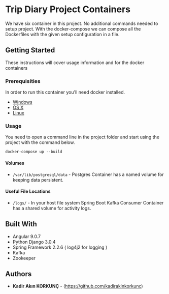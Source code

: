 # Trip Diary Project Containers

We have six container in this project. No additional commands needed to setup project. With the docker-compose we can compose all the Dockerfiles with the given setup configuration in a file.

## Getting Started

These instructions will cover usage information and for the docker containers

### Prerequisities

In order to run this container you'll need docker installed.

* [Windows](https://docs.docker.com/windows/started)
* [OS X](https://docs.docker.com/mac/started/)
* [Linux](https://docs.docker.com/linux/started/)

### Usage

You need to open a command line in the project folder and start using the project with the command below.

```shell
docker-compose up --build
```

#### Volumes
* `/var/lib/postgresql/data` - Postgres Container has a named volume for keeping data persistent.

#### Useful File Locations

* `/logs/` - In your host file system Spring Boot Kafka Consumer Container has a shared volume for activity logs.
  

## Built With

* Angular 9.0.7
* Python Django 3.0.4
* Spring Framework 2.2.6 ( log4j2 for logging )
* Kafka
* Zookeeper

## Authors

* **Kadir Akın KORKUNÇ**  - (https://github.com/kadirakinkorkunc)

